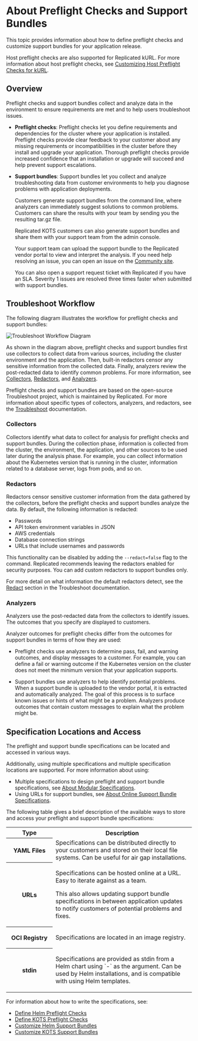 # About Preflight Checks and Support Bundles

This topic provides information about how to define preflight checks and customize support
bundles for your application release.

Host preflight checks are also supported for Replicated kURL. For more information about host preflight checks, see [Customizing Host Preflight Checks for kURL](preflight-host-preflights).

## Overview

Preflight checks and support bundles collect and analyze data in the environment to ensure requirements are met and to help users troubleshoot issues.

* **Preflight checks**: Preflight checks let you define requirements and dependencies for the cluster
where your application is installed. Preflight checks provide clear
feedback to your customer about any missing requirements or incompatibilities in
the cluster before they install and upgrade your application. Thorough preflight checks provide increased confidence that an installation or upgrade will succeed and help prevent support escalations.

* **Support bundles**: Support bundles let you collect and analyze troubleshooting data
from customer environments to help you diagnose problems with application
deployments.

  Customers generate support bundles from the command line, where analyzers can immediately suggest solutions to common problems. Customers can share the results with your team by sending you the resulting tar.gz file.
  
  Replicated KOTS customers can also generate support bundles and share them with your support team from the admin console.

  Your support team can upload the support bundle to the Replicated vendor portal to view and interpret the analysis. If you need help resolving an issue, you can open an issue on the [Community site](https://community.replicated.com/). 
  
  You can also open a support request ticket with Replicated if you have an SLA. Severity 1 issues are resolved three times faster when submitted with support bundles.

## Troubleshoot Workflow

The following diagram illustrates the workflow for preflight checks and support bundles:

![Troubleshoot Workflow Diagram](/images/troubleshoot-workflow-diagram.png)

As shown in the diagram above, preflight checks and support bundles first use collectors to collect data from various sources, including the cluster environment and the application. Then, built-in redactors censor any sensitive information from the collected data. Finally, analyzers review the post-redacted data to identify common problems. For more information, see [Collectors](#collectors), [Redactors](#redactors), and [Analyzers](#analyzers).

Preflight checks and support bundles are based on the open-source Troubleshoot project, which is maintained by Replicated. For more information about specific types of collectors, analyzers, and redactors, see the [Troubleshoot](https://troubleshoot.sh/) documentation.

### Collectors
Collectors identify what data to collect for analysis for preflight checks and support bundles. During the collection phase, information is collected from the cluster, the environment, the application, and other sources to be used later during the analysis phase. For example, you can collect information about the Kubernetes version that is running in the cluster, information related to a database server, logs from pods, and so on.

### Redactors
Redactors censor sensitive customer information from the data gathered by the collectors, before the preflight checks and support bundles analyze the data. By default, the following information is redacted:

- Passwords
- API token environment variables in JSON
- AWS credentials
- Database connection strings
- URLs that include usernames and passwords

This functionality can be disabled by adding the `--redact=false` flag to the command. Replicated recommends leaving the redactors enabled for security purposes. You can add custom redactors to support bundles only.

For more detail on what information the default redactors detect, see the [Redact](https://troubleshoot.sh/docs/redact/) section in the Troubleshoot documentation.

### Analyzers
Analyzers use the post-redacted data from the collectors to identify issues. The outcomes that you specify are displayed to customers.

Analyzer outcomes for preflight checks differ from the outcomes for support bundles in terms of how they are used:

- Preflight checks use analyzers to determine pass, fail, and warning outcomes, and display messages to a customer. For example, you can define a fail or warning outcome if the Kubernetes version on the cluster does not meet the minimum version that your application supports.

- Support bundles use analyzers to help identify potential problems. When a support bundle is uploaded to the vendor portal, it is extracted and automatically analyzed. The goal of this process is to surface known issues or hints of what might be a problem. Analyzers produce outcomes that contain custom messages to explain what the problem might be.

## Specification Locations and Access

The preflight and support bundle specifications can be located and accessed in various ways. 

Additionally, using multiple specifications and multiple specification locations are supported. For more information about using:

- Multiple specifications to design preflight and support bundle specifications, see [About Modular Specifications](support-modular-support-bundle-specs).
- Using URLs for support bundles, see [About Online Support Bundle Specifications](support-online-support-bundle-specs).

The following table gives a brief description of the available ways to store and access your preflight and support bundle specifications:

<table>
    <tr>
      <th width="25%">Type</th>
      <th width="75%">Description</th>
    </tr>
    <tr>
      <th>YAML Files</th>
      <td>Specifications can be distributed directly to your customers and stored on their local file systems. Can be useful for air gap installations.</td>
    </tr>
    <tr>
      <th>URLs</th>
      <td><p>Specifications can be hosted online at a URL. Easy to iterate against as a team.</p><p>This also allows updating support bundle specifications in between application updates to notify customers of potential problems and fixes.</p></td>
    </tr>
    <tr>
      <th>OCI Registry</th>
      <td><p>Specifications are located in an image registry.</p></td>
    </tr>
    <tr>
      <th>stdin</th>
      <td><p>Specifications are provided as stdin from a Helm chart using `-` as the argument. Can be used by Helm installations, and is compatible with using Helm templates.</p></td>
    </tr>
  </table>

  For information about how to write the specifications, see:
  
  - [Define Helm Preflight Checks](preflight-helm-defining)
  - [Define KOTS Preflight Checks](preflight-kots-defining)
  - [Customize Helm Support Bundles](support-bundle-helm-customizing)
  - [Customize KOTS Support Bundles](support-bundles-kots-customizing)